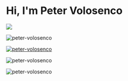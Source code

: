 <h1>Hi, I'm Peter Volosenco</h1>

<p><img src="https://komarev.com/ghpvc/?username=peter-volosenco&style=for-the-badge" /></p>
<p><img  src="https://github-readme-streak-stats.herokuapp.com/?user=peter-volosenco&" alt="peter-volosenco" /></p>
<p align="left"> 
  <a href="https://github.com/ryo-ma/github-profile-trophy">
    <img src="https://github-profile-trophy.vercel.app/?username=peter-volosenco&theme=onedark" alt="peter-volosenco" />
  </a> 
</p>
<p><img src="https://github-readme-stats.vercel.app/api/top-langs?username=peter-volosenco&show_icons=true&locale=en&layout=compact" alt="peter-volosenco" /></p>
<p><img  src="https://github-readme-stats.vercel.app/api?username=peter-volosenco&show_icons=true&locale=en" alt="peter-volosenco" /></p>

<!--
<p align="left"> <img src="https://komarev.com/ghpvc/?username=peter-volosenco&label=Profile%20views&color=0e75b6&style=flat" alt="peter-volosenco" /> </p>

**peter-volosenco/peter-volosenco** is a ✨ _special_ ✨ repository because its `README.md` (this file) appears on your GitHub profile.

Here are some ideas to get you started:

- 🔭 I’m currently working on ...
- 🌱 I’m currently learning ...
- 👯 I’m looking to collaborate on ...
- 🤔 I’m looking for help with ...
- 💬 Ask me about ...
- 📫 How to reach me: ...
- 😄 Pronouns: ...
- ⚡ Fun fact: ...
-->
